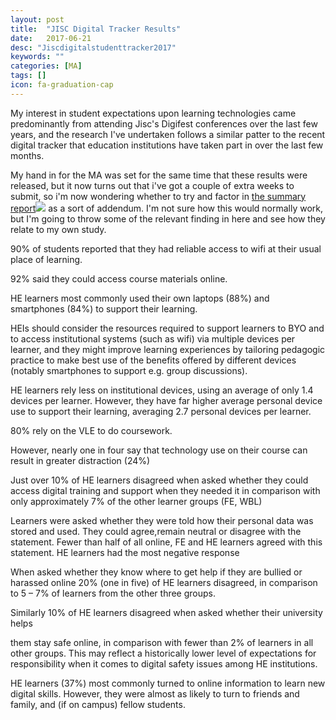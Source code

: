 ```yaml
---
layout: post
title:  "JISC Digital Tracker Results"
date:   2017-06-21
desc: "Jiscdigitalstudenttracker2017"
keywords: ""
categories: [MA]
tags: []
icon: fa-graduation-cap
---
```

My interest in student expectations upon learning technologies came predominantly from attending Jisc's Digifest conferences over the last few years, and the research I've undertaken follows a similar patter to the recent digital tracker that education institutions have taken part in over the last few months. 

My hand in for the MA was set for the same time that these results were released, but it now turns out that i've got a couple of extra weeks to submit, so i'm now wondering whether to try and  factor in [the summary report](http://repository.jisc.ac.uk/6662/1/Jiscdigitalstudenttracker2017.pdf)[![](chrome-extension://gmpljdlgcdkljlppaekciacdmdlhfeon/images/beside-link-icon.svg)](https://docs.google.com/viewer?url=http%3A%2F%2Frepository.jisc.ac.uk%2F6662%2F1%2FJiscdigitalstudenttracker2017.pdf&embedded=true&chrome=false&dov=1 "View this pdf file") as a sort of addendum. I'm not sure how this would normally work, but I'm going to throw some of the relevant finding in here and see how they relate to my own study.

90% of students reported that they had reliable access to wifi at their usual place of learning.

92% said they could access course materials online.

HE learners most commonly used their own laptops (88%) and smartphones (84%) to support their learning.

HEIs should consider the resources required to support learners to BYO and to access institutional systems (such as wifi) via multiple devices per learner, and they might improve learning experiences by tailoring pedagogic practice to make best use of the benefits offered by different devices (notably smartphones to support e.g. group discussions).

HE learners rely less on institutional devices, using an average of only 1.4 devices per learner. However, they have far higher average personal device use to support their learning, averaging 2.7 personal devices per learner.

80% rely on the VLE to do coursework.

However, nearly one in four say that technology use on their course can result in greater distraction (24%)

Just over 10% of HE learners disagreed when asked whether they could access digital training and support when they needed it in comparison with only approximately 7% of the other learner groups (FE, WBL)

Learners were asked whether they were told how their personal data was stored and used. They could agree,remain neutral or disagree with the statement. Fewer than half of all online, FE and HE learners agreed with this statement. HE learners had the most negative response

When asked whether they know where to get help if they are bullied or harassed online 20% (one in five) of HE learners disagreed, in comparison to 5 – 7% of learners from the other three groups.

Similarly 10% of HE learners disagreed when asked whether their university helps

them stay safe online, in comparison with fewer than 2% of learners in all other groups. This may reflect a historically lower level of expectations for responsibility when it comes to digital safety issues among HE institutions.

HE learners (37%) most commonly turned to online information to learn new digital skills. However, they were almost as likely to turn to friends and family, and (if on campus) fellow students.
